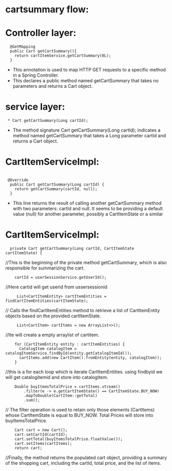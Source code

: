 # cartsummary flow:
# Controller layer:
```
  @GetMapping
  public Cart getCartSummary(){
    return cartItemService.getCartSummary(0L);
  }
```
* This annotation is used to map HTTP GET requests to a specific method in a Spring Controller.
* This declares a public method named getCartSummary that takes no parameters and returns a Cart object.
# service layer:
```
 * Cart getCartSummary(Long cartId);
```
* The method signature Cart getCartSummary(Long cartId); indicates a method named getCartSummary that takes a Long parameter cartId and returns a Cart object.
# CartItemServiceImpl:
```

 @Override
  public Cart getCartSummary(Long cartId) {
    return getCartSummary(cartId, null);
  }
```
  
* This line returns the result of calling another getCartSummary method with two parameters: cartId and null. It seems to be providing a default value (null) for another parameter, possibly a CartItemState or a similar
# CartItemServiceImpl:
```
  private Cart getCartSummary(Long cartId, CartItemState cartItemState) {
```
//This is the beginning of the private method getCartSummary, which is also responsible for summarizing the cart.
```
    cartId = userSessionService.getUserId();
```
//Here cartid will get userid from ussersessionid
```
     List<CartItemEntity> cartItemEntities = findCartItemEntities(cartItemState);
```
// Calls the findCartItemEntities method to retrieve a list of CartItemEntity objects based on the provided cartItemState.
```
     List<CartItem> cartItems = new ArrayList<>();
```
//Ite will create a empty arraylist of cartitem.

```
    for (CartItemEntity entity : cartItemEntities) {
      CatalogItem catalogItem = catalogItemService.findById(entity.getCatalogItemId());
      cartItems.add(new CartItem().fromEntity(entity, catalogItem));
    }
```
//this is a  for each loop which is iterate CartItemEntities. using findbyid we will get catalogitemid and store into catalogItem.

```
    Double buyItemsTotalPrice = cartItems.stream()
        .filter(e -> e.getCartItemState() == CartItemState.BUY_NOW)
        .mapToDouble(CartItem::getTotal)
        .sum();
```
 // The filter operation is used to retain only those elements (CartItems) whose CartItemState is equal to BUY_NOW. Total Prices will store into buyItemsTotalPrice.
```
    Cart cart = new Cart();
    cart.setCartId(cartId);
    cart.setTotal(buyItemsTotalPrice.floatValue());
    cart.setItems(cartItems);
    return cart;
```
//Finally, the method returns the populated cart object, providing a summary of the shopping cart, including the cartId, total price, and the list of items.
  
